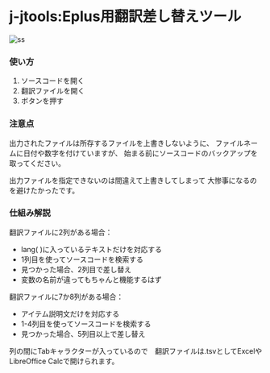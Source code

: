 # j-jtools:Eplus用翻訳差し替えツール
![ss](https://i.imgur.com/PYIxSZs.png)
### 使い方
1. ソースコードを開く
2. 翻訳ファイルを開く
3. ボタンを押す

### 注意点
出力されたファイルは所存するファイルを上書きしないように、
ファイルネームに日付や数字を付けていますが、
始まる前にソースコードのバックアップを取ってください。 

出力ファイルを指定できないのは間違えて上書きしてしまって
大惨事になるのを避けたかったです。

### 仕組み解説
翻訳ファイルに2列がある場合：
- lang( )に入っているテキストだけを対応する
- 1列目を使ってソースコードを検索する
- 見つかった場合、2列目で差し替え
- 変数の名前が違ってもちゃんと機能するはず

翻訳ファイルに7か8列がある場合：
- アイテム説明文だけを対応する
- 1-4列目を使ってソースコードを検索する
- 見つかった場合、5列目以上で差し替え

列の間にTabキャラクターが入っているので　翻訳ファイルは.tsvとしてExcelやLibreOffice Calcで開けられます。

